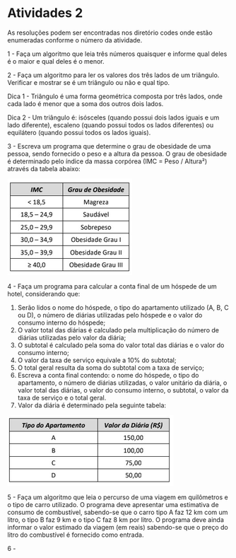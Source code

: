 <h1>Atividades 2 </h1>

<p> As resoluções podem ser encontradas nos diretório codes onde estão enumeradas conforme o número da atividade. </p>

<p>1 - Faça um algoritmo que leia três números quaisquer e informe qual deles é o maior e qual deles é o menor.  </p>

<p>2 - Faça um algoritmo para ler os valores dos três lados de um triângulo. Verificar e mostrar se é um triângulo ou não e qual tipo.   </p>
<p>    Dica 1 - Triângulo é uma forma geométrica composta por três lados, onde cada lado é menor que a soma dos outros dois lados. </p>
<p>    Dica 2 - Um triângulo é: isósceles (quando possui dois lados iguais e um lado diferente), escaleno (quando possui todos os lados diferentes) ou equilátero (quando possui todos os lados iguais).</p>

<p>3 - Escreva um programa que determine o grau de obesidade de uma pessoa, sendo fornecido o peso e a altura da pessoa. O grau de obesidade é determinado pelo índice da massa corpórea (IMC = Peso / Altura²) através da tabela abaixo: </p>

![alt text](https://github.com/souza10v/Exercicios-em-C/blob/main/activities2/images/03.jpg?raw=true)

<p>4 - Faça um programa para calcular a conta final de um hóspede de um hotel, considerando que:  </p>

<ol>
  <li>Serão lidos o nome do hóspede, o tipo do apartamento utilizado (A, B, C ou D), o número de diárias utilizadas pelo hóspede e o valor do consumo interno do hóspede;</li>
  <li>O valor total das diárias é calculado pela multiplicação do número de diárias utilizadas pelo valor da diária; </li>
  <li>O subtotal é calculado pela soma do valor total das diárias e o valor do consumo interno; </li>
  <li>O valor da taxa de serviço equivale a 10% do subtotal; </li>
  <li>O total geral resulta da soma do subtotal com a taxa de serviço; </li>
  <li>Escreva a conta final contendo: o nome do hóspede, o tipo do apartamento, o número de diárias utilizadas, o valor unitário da diária, o valor total das diárias, o valor do consumo interno, o subtotal, o valor da taxa de serviço e o total geral. </li>
  <li>Valor da diária é determinado pela seguinte tabela:</li>
  </ol>
  
![alt text](https://github.com/souza10v/Exercicios-em-C/blob/main/activities2/images/04.jpg?raw=true)

<p>5 - Faça um algoritmo que leia o percurso de uma viagem em quilômetros e o tipo de carro utilizado. O programa deve apresentar uma estimativa de consumo de combustível, sabendo-se que o carro tipo A faz 12 km com um litro, o tipo B faz 9 km e o tipo C faz 8 km por litro. O programa deve ainda informar o valor estimado da viagem (em reais) sabendo-se que o preço do litro do combustível é fornecido como entrada. </p>

<p>6 - </p>

